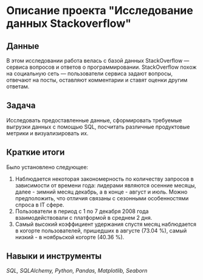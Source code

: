# Описание проекта "Исследование данных Stackoverflow"
 
## Данные
В этом исследовании работа велась с базой данных StackOverflow — сервиса вопросов и ответов о программировании. StackOverflow похож на социальную сеть — пользователи сервиса задают вопросы, отвечают на посты, оставляют комментарии и ставят оценки другим ответам.

## Задача
Исследовать предоставленные данные, сформировать требуемые выгрузки данных с помощью SQL, посчитать различные продуктовые метрики и визуализировать их.

## Краткие итоги
Было установлено следующее:
1) Наблюдается некоторая закономерность по количеству запросов в зависимости от времени года: лидерами являются осенние месяцы, далее - зимний месяц декабрь, а в конце - август и июль. Можно предположить, что отличия связаны с сезонными особенностями спроса в IT сфере.
2) Пользователи в период с 1 по 7 декабря 2008 года взаимодействовали с платформой в среднем 2 дня.
3) Самый высокий коэффициент удержания спустя месяц наблюдается в когорте пользователей, пришедших в августе (73.04 %), самый низкий - в ноябрьской когорте (40.36 %).

## Навыки и инструменты
*SQL, SQLAlchemy, Python, Pandas, Matplotlib, Seaborn*
